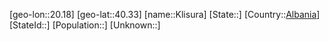 ﻿---
location: [40.33,20.18]
type: City
tags:
- geo/City


SpocWebEntityId: 31495
isDeleted: false
confidential: public

---
[geo-lon::20.18]
[geo-lat::40.33]
[name::Klisura]
[State::]
[Country::[Albania](geo/Continent/Europe/Albania.md)]
[StateId::]
[Population::]
[Unknown::]

